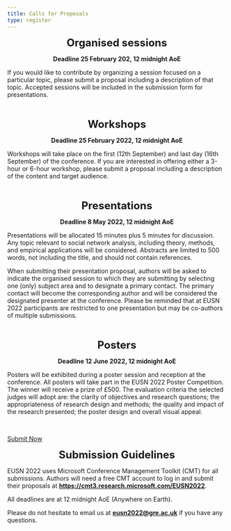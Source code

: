 ```yaml
---
title: Calls for Proposals
type: register
---
```

**<p align="center"><font size="5">Organised sessions</font></p>**
**<p align="center">Deadline 25 February 202, 12 midnight AoE</p>**
If you would like to contribute by organizing a session focused on a particular topic, please submit a proposal including a description of that topic. Accepted sessions will be included in the submission form for presentations.
<p>&nbsp;</p>

**<p align="center"><font size="5">Workshops</font></p>**
**<p align="center">Deadline 25 February 2022, 12 midnight AoE</p>**
Workshops will take place on the first (12th September) and last day (16th September) of the conference. If you are interested in offering either a 3-hour or 6-hour workshop, please submit a proposal including a description of the content and target audience.
<p>&nbsp;</p>


**<p align="center"><font size="5">Presentations</font></p>**
**<p align="center">Deadline 8 May 2022, 12 midnight AoE</p>**
Presentations will be allocated 15 minutes plus 5 minutes for discussion. Any topic relevant to social network analysis, including theory, methods, and empirical applications will be considered. Abstracts are limited to 500 words, not including the title, and should not contain references.  

When submitting their presentation proposal, authors will be asked to indicate the organised session to which they are submitting by selecting one (only) subject area and to designate a primary contact. The primary contact will become the corresponding author and will be considered the designated presenter at the conference. Please be reminded that at EUSN 2022 participants are restricted to one presentation but may be co-authors of multiple submissions. 
<p>&nbsp;</p>

**<p align="center"><font size="5">Posters</font></p>**
**<p align="center">Deadline 12 June 2022, 12 midnight AoE</p>**
Posters will be exhibited during a poster session and reception at the conference. All posters will take part in the EUSN 2022 Poster Competition. The winner will receive a prize of £500. The evaluation criteria the selected judges will adopt are: the clarity of objectives and research questions; the appropriateness of research design and methods; the quality and impact of the research presented; the poster design and overall visual appeal.
<p>&nbsp;</p>

<a class="px-10 py-2 text-gray-200 bg-eusnblue rounded-full shadow-md text-lg hover:bg-gray-800 hover:border-red" href="https://cmt3.research.microsoft.com/EUSN2022">Submit Now</a>

**<p align="center"><font size="5">Submission Guidelines</p></font>**
EUSN 2022 uses Microsoft Conference Management Toolkit (CMT) for all submissions. 
Authors will need a free CMT account to log in and submit their proposals at **<a title="https://cmt3.research.microsoft.com/EUSN2022" href="https://cmt3.research.microsoft.com/EUSN2022">https://cmt3.research.microsoft.com/EUSN2022</a>**.

All deadlines are at 12 midnight AoE (Anywhere on Earth).

Please do not hesitate to email us at **eusn2022@gre.ac.uk** if you have any questions.

